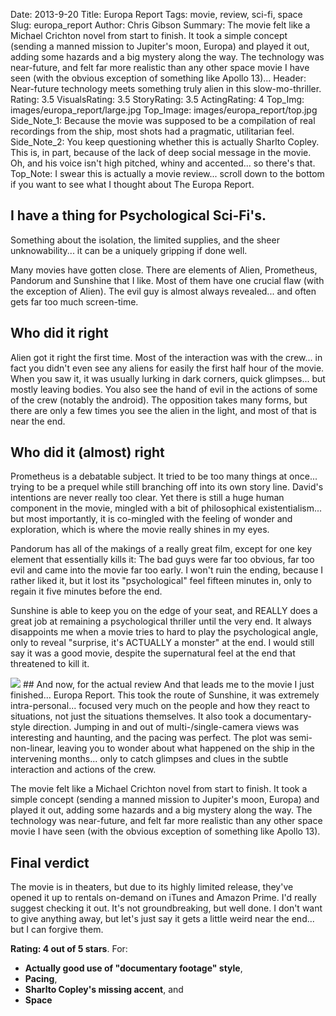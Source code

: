 Date: 2013-9-20
Title: Europa Report
Tags: movie, review, sci-fi, space
Slug: europa_report
Author: Chris Gibson
Summary: The movie felt like a Michael Crichton novel from start to finish. It took a simple concept (sending a manned mission to Jupiter's moon, Europa) and played it out, adding some hazards and a big mystery along the way. The technology was near-future, and felt far more realistic than any other space movie I have seen (with the obvious exception of something like Apollo 13)...
Header: Near-future technology meets something truly alien in this slow-mo-thriller.
Rating: 3.5
VisualsRating: 3.5
StoryRating: 3.5
ActingRating: 4
Top_Img: images/europa_report/large.jpg
Top_Image: images/europa_report/top.jpg
Side_Note_1: Because the movie was supposed to be a compilation of real recordings from the ship, most shots had a pragmatic, utilitarian feel.
Side_Note_2: You keep questioning whether this is actually Sharlto Copley. This is, in part, because of the lack of deep social message in the movie. Oh, and his voice isn't high pitched, whiny and accented... so there's that.
Top_Note: I swear this is actually a movie review... scroll down to the bottom if you want to see what I thought about The Europa Report.

## I have a thing for Psychological Sci-Fi's.
Something about the isolation, the limited supplies, and the sheer unknowability... it can be a uniquely gripping if done well.

Many movies have gotten close. There are elements of Alien, Prometheus, Pandorum and Sunshine that I like. Most of them have one crucial flaw (with the exception of Alien). The evil guy is almost always revealed... and often gets far too much screen-time.

## Who did it right
Alien got it right the first time. Most of the interaction was with the crew... in fact you didn't even see any aliens for easily the first half hour of the movie. When you saw it, it was usually lurking in dark corners, quick glimpses... but mostly leaving bodies. You also see the hand of evil in the actions of some of the crew (notably the android). The opposition takes many forms, but there are only a few times you see the alien in the light, and most of that is near the end.

## Who did it (almost) right
Prometheus is a debatable subject. It tried to be too many things at once... trying to be a prequel while still branching off into its own story line. David's intentions are never really too clear. Yet there is still a huge human component in the movie, mingled with a bit of philosophical existentialism... but most importantly, it is co-mingled with the feeling of wonder and exploration, which is where the movie really shines in my eyes.

Pandorum has all of the makings of a really great film, except for one key element that essentially kills it: The bad guys were far too obvious, far too evil and came into the movie far too early. I won't ruin the ending, because I rather liked it, but it lost its "psychological" feel fifteen minutes in, only to regain it five minutes before the end.

Sunshine is able to keep you on the edge of your seat, and REALLY does a great job at remaining a psychological thriller until the very end. It always disappoints me when a movie tries to hard to play the psychological angle, only to reveal "surprise, it's ACTUALLY a monster" at the end. I would still say it was a good movie, despite the supernatural feel at the end that threatened to kill it.

<img src="images/europa_report/top.jpg"  class="img-responsive">
## And now, for the actual review
And that leads me to the movie I just finished... Europa Report. This took the route of Sunshine, it was extremely intra-personal... focused very much on the people and how they react to situations, not just the situations themselves. It also took a documentary-style direction. Jumping in and out of multi-/single-camera views was interesting and haunting, and the pacing was perfect. The plot was semi-non-linear, leaving you to wonder about what happened on the ship in the intervening months... only to catch glimpses and clues in the subtle interaction and actions of the crew.

The movie felt like a Michael Crichton novel from start to finish. It took a simple concept (sending a manned mission to Jupiter's moon, Europa) and played it out, adding some hazards and a big mystery along the way. The technology was near-future, and felt far more realistic than any other space movie I have seen (with the obvious exception of something like Apollo 13).


## Final verdict
The movie is in theaters, but due to its highly limited release, they've opened it up to rentals on-demand on iTunes and Amazon Prime. I'd really suggest checking it out. It's not groundbreaking, but well done. I don't want to give anything away, but let's just say it gets a little weird near the end... but I can forgive them.

**Rating: 4 out of 5 stars**. For:

* **Actually good use of "documentary footage" style**,
* **Pacing**,
* **Sharlto Copley's missing accent**, and
* **Space**